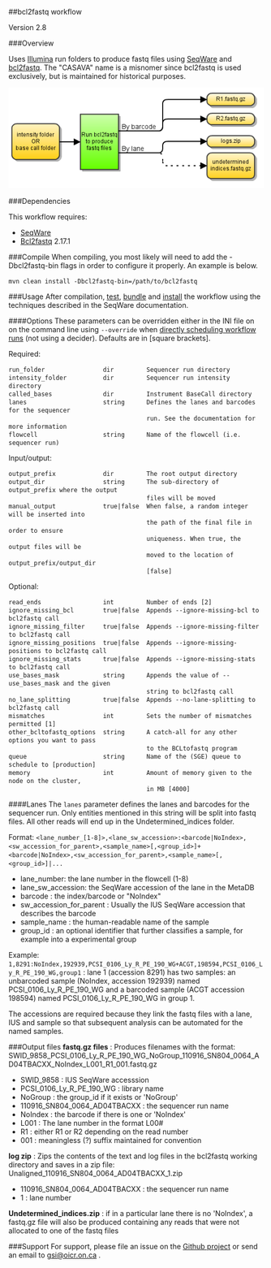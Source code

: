 ##bcl2fastq workflow

Version 2.8

###Overview

Uses [Illumina](http://www.illumina.com/) run folders to produce fastq files using [SeqWare](http://seqware.github.io/) and [bcl2fastq](http://support.illumina.com/downloads/bcl2fastq-conversion-software-v217.html). The "CASAVA" name is a misnomer since bcl2fastq is used exclusively, but is maintained for historical purposes.

![bcl2fastq flowchart](docs/CASAVA_spec.png)

###Dependencies

This workflow requires:

* [SeqWare](http://seqware.github.io/)
* [Bcl2fastq](http://support.illumina.com/downloads/bcl2fastq-conversion-software-v217.html) 2.17.1

###Compile
When compiling, you most likely will need to add the -Dbcl2fastq-bin flags in order to configure it properly. An example is below.
```
mvn clean install -Dbcl2fastq-bin=/path/to/bcl2fastq
```

###Usage
After compilation, [test](http://seqware.github.io/docs/3-getting-started/developer-tutorial/#testing-the-workflow), [bundle](http://seqware.github.io/docs/3-getting-started/developer-tutorial/#packaging-the-workflow-into-a-workflow-bundle) and [install](http://seqware.github.io/docs/3-getting-started/admin-tutorial/#how-to-install-a-workflow) the workflow using the techniques described in the SeqWare documentation.

####Options
These parameters can be overridden either in the INI file on on the command line using `--override` when [directly scheduling workflow runs](http://seqware.github.io/docs/3-getting-started/user-tutorial/#listing-available-workflows-and-their-parameters) (not using a decider). Defaults are in [square brackets].

Required:

    run_folder                dir         Sequencer run directory
    intensity_folder          dir         Sequencer run intensity directory 
    called_bases              dir         Instrument BaseCall directory
    lanes                     string      Defines the lanes and barcodes for the sequencer
                                          run. See the documentation for more information
    flowcell                  string      Name of the flowcell (i.e. sequencer run)

Input/output:

    output_prefix             dir         The root output directory
    output_dir                string      The sub-directory of output_prefix where the output
                                          files will be moved
    manual_output             true|false  When false, a random integer will be inserted into
                                          the path of the final file in order to ensure 
                                          uniqueness. When true, the output files will be
                                          moved to the location of output_prefix/output_dir
                                          [false]

Optional:

    read_ends                 int         Number of ends [2]
    ignore_missing_bcl        true|false  Appends --ignore-missing-bcl to bcl2fastq call
    ignore_missing_filter     true|false  Appends --ignore-missing-filter to bcl2fastq call
    ignore_missing_positions  true|false  Appends --ignore-missing-positions to bcl2fastq call
    ignore_missing_stats      true|false  Appends --ignore-missing-stats to bcl2fastq call
    use_bases_mask            string      Appends the value of --use_bases_mask and the given 
                                          string to bcl2fastq call
    no_lane_splitting         true|false  Appends --no-lane-splitting to bcl2fastq call
    mismatches                int         Sets the number of mismatches permitted [1]
    other_bcltofastq_options  string      A catch-all for any other options you want to pass 
                                          to the BCLtofastq program
    queue                     string      Name of the (SGE) queue to schedule to [production]
    memory                    int         Amount of memory given to the node on the cluster,
                                          in MB [4000]

####Lanes
The `lanes` parameter defines the lanes and barcodes for the sequencer run. Only entities mentioned in this string will be split into fastq files. All other reads will end up in the Undetermined_indices folder.

Format: `<lane_number_[1-8]>,<lane_sw_accession>:<barcode|NoIndex>,<sw_accession_for_parent>,<sample_name>[,<group_id>]+<barcode|NoIndex>,<sw_accession_for_parent>,<sample_name>[,<group_id>]|...`

* lane_number: the lane number in the flowcell (1-8)
* lane_sw_accession: the SeqWare accession of the lane in the MetaDB
* barcode : the index/barcode or "NoIndex"
* sw_accession_for_parent : Usually the IUS SeqWare accession that describes the barcode
* sample_name : the human-readable name of the sample
* group_id : an optional identifier that further classifies a sample, for example into a experimental group

Example: `1,8291:NoIndex,192939,PCSI_0106_Ly_R_PE_190_WG+ACGT,198594,PCSI_0106_Ly_R_PE_190_WG,group1` : lane 1 (accession 8291) has two samples: an unbarcoded sample (NoIndex, accession 192939) named PCSI_0106_Ly_R_PE_190_WG and a barcoded sample (ACGT accession 198594) named PCSI_0106_Ly_R_PE_190_WG in group 1.

The accessions are required because they link the fastq files with a lane, IUS and sample so that subsequent analysis can be automated for the named samples.

###Output files
**fastq.gz files** : Produces filenames with the format: SWID_9858_PCSI_0106_Ly_R_PE_190_WG_NoGroup_110916_SN804_0064_AD04TBACXX_NoIndex_L001_R1_001.fastq.gz
* SWID_9858 : IUS SeqWare accesssion
* PCSI_0106_Ly_R_PE_190_WG : library name
* NoGroup : the group_id if it exists or 'NoGroup'
* 110916_SN804_0064_AD04TBACXX : the sequencer run name
* NoIndex : the barcode if there is one or 'NoIndex'
* L001 : The lane number in the format L00#
* R1 : either R1 or R2 depending on the read number
* 001 : meaningless (?) suffix maintained for convention

**log zip** : Zips the contents of the text and log files in the bcl2fastq working directory and saves in a zip file: Unaligned_110916_SN804_0064_AD04TBACXX_1.zip
* 110916_SN804_0064_AD04TBACXX : the sequencer run name
* 1 : lane number

**Undetermined_indices.zip** :  if in a particular lane there is no 'NoIndex', a fastq.gz file will also be produced containing any reads that were not allocated to one of the fastq files

###Support
For support, please file an issue on the [Github project](https://github.com/oicr-gsi) or send an email to gsi@oicr.on.ca .
